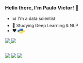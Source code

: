 ### Hello there, I'm Paulo Victor! 👋

- 📊 I'm a data scientist
- 📖 Studying Deep Learning & NLP
- ❤️<img align="center" alt="Paulo-Python" height="20" width="30" src="https://raw.githubusercontent.com/devicons/devicon/master/icons/python/python-original.svg">


<div>
  <a href="https://github.com/paulotutu">
  <img height="180em" src="https://github-readme-stats.vercel.app/api?username=paulotutu&show_icons=true&theme=dracula&include_all_commits=true&count_private=true"/>
  <!-- <img height="170em" src="https://github-readme-stats.vercel.app/api/top-langs/?username=paulotutu&layout=compact&langs_count=7&theme=dracula"/> -->
  <img height="180em" src="https://github-readme-stats.vercel.app/api/pin/?username=paulotutu&repo=github-readme-stats&theme=dracula"/>
</div>

##

<div>
  <a href="https://instagram.com/paulotutu87" target="_blank"><img src="https://img.shields.io/badge/-Instagram-%23E4405F?style=for-the-badge&logo=instagram&logoColor=white" target="_blank"></a>
  <a href="https://www.linkedin.com/in/paulovictorbarbosa" target="_blank"><img src="https://img.shields.io/badge/-LinkedIn-%230077B5?style=for-the-badge&logo=linkedin&logoColor=white" target="_blank"></a>
  <a href = "mailto:paulotutu87@gmail.com"><img src="https://img.shields.io/badge/Gmail-D14836?style=for-the-badge&logo=gmail&logoColor=white" target="paulotutu87@gmail.com"></a>
</div>
